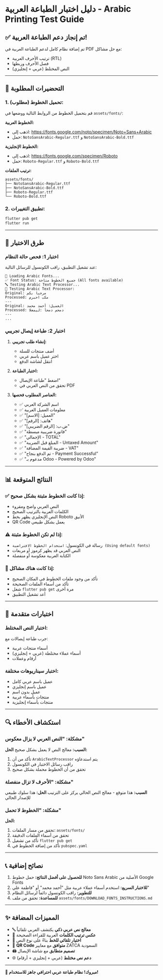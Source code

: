 # دليل اختبار الطباعة العربية - Arabic Printing Test Guide

## ✅ تم إنجاز دعم الطباعة العربية!

تم إضافة نظام كامل لدعم الطباعة العربية في PDF مع حل مشاكل:
- ترتيب الأحرف العربية (RTL)
- فصل الأحرف وربطها
- النص المختلط (عربي + إنجليزي)

---

## 🔧 التحضيرات المطلوبة

### 1. **تحميل الخطوط (مطلوب):**
قم بتحميل الخطوط من الروابط التالية ووضعها في `assets/fonts/`:

**الخطوط العربية:**
- اذهب إلى: https://fonts.google.com/noto/specimen/Noto+Sans+Arabic
- حمل: `NotoSansArabic-Regular.ttf` و `NotoSansArabic-Bold.ttf`

**الخطوط الإنجليزية:**
- اذهب إلى: https://fonts.google.com/specimen/Roboto
- حمل: `Roboto-Regular.ttf` و `Roboto-Bold.ttf`

**ترتيب الملفات:**
```
assets/fonts/
├── NotoSansArabic-Regular.ttf
├── NotoSansArabic-Bold.ttf
├── Roboto-Regular.ttf
└── Roboto-Bold.ttf
```

### 2. **تطبيق التغييرات:**
```bash
flutter pub get
flutter run
```

---

## 🧪 طرق الاختبار

### **اختبار 1: فحص حالة النظام**
عند تشغيل التطبيق، راقب الكونسول للرسائل التالية:

```
🔄 Loading Arabic Fonts...
✅ Font Status: جميع الخطوط متاحة (All fonts available)
🔤 Testing Arabic Text Processor...
🧪 Testing Arabic Text Processor:
Original: مرحبا بكم
Processed: مكب احبرم
---
Original: العميل: أحمد محمد
Processed: دمحم دمحأ :ليمعلا
---
...
```

### **اختبار 2: طباعة إيصال تجريبي**

1. **إنشاء طلب تجريبي:**
   - أضف منتجات للسلة
   - اختر عميل باسم عربي
   - انتقل لشاشة الدفع

2. **اختبار الطباعة:**
   - اضغط "طباعة الإيصال"
   - تحقق من النص العربي في PDF

3. **العناصر المطلوب فحصها:**
   - ✅ اسم الشركة العربي
   - ✅ معلومات العميل العربية
   - ✅ "العميل: [الاسم]"
   - ✅ "هاتف: [الرقم]"
   - ✅ "ض.ب: [الرقم الضريبي]"
   - ✅ "فاتورة ضريبية مبسطة"
   - ✅ "الإجمالي - TOTAL"
   - ✅ "المبلغ قبل الضريبة - Untaxed Amount"
   - ✅ "ضريبة القيمة المضافة - VAT"
   - ✅ "تم الدفع بنجاح - Payment Successful"
   - ✅ "مدعوم بـ Odoo - Powered by Odoo"

---

## 📊 النتائج المتوقعة

### **✅ إذا كانت الخطوط مثبتة بشكل صحيح:**
- النص العربي واضح ومقروء
- الكلمات العربية بالترتيب الصحيح
- النص الإنجليزي يظهر بخط Roboto الأنيق
- QR Code يعمل بشكل طبيعي

### **⚠️ إذا لم تكن الخطوط مثبتة:**
- رسالة في الكونسول: `استخدام الخطوط الافتراضية (Using default fonts)`
- النص العربي قد يظهر كرموز أو مربعات
- الكتابة العربية معكوسة أو منفصلة

### **🔧 إذا كانت هناك مشاكل:**
- تأكد من وجود ملفات الخطوط في المكان الصحيح
- تأكد من أسماء الملفات الصحيحة
- شغل `flutter pub get` مرة أخرى
- أعد تشغيل التطبيق

---

## 🚀 اختبارات متقدمة

### **اختبار النص المختلط:**
جرب طباعة إيصالات مع:
- أسماء منتجات عربية
- أسماء عملاء مختلطة (عربي + إنجليزي)
- أرقام وعملات

### **اختبار سيناريوهات مختلفة:**
- عميل باسم عربي كامل
- عميل باسم إنجليزي
- عميل بدون اسم
- منتجات بأسماء عربية
- منتجات بأسماء إنجليزية

---

## 🔍 استكشاف الأخطاء

### **مشكلة: "النص العربي لا يزال معكوس"**
**السبب:** معالج النص لا يعمل بشكل صحيح
**الحل:** 
1. تأكد من أن `ArabicTextProcessor` يتم استدعاؤه
2. راقب رسائل الاختبار في الكونسول
3. تحقق من أن الخطوط محملة بشكل صحيح

### **مشكلة: "الأحرف لا تزال منفصلة"**
**السبب:** هذا متوقع - معالج النص الحالي يركز على الترتيب
**الحل:** هذا سلوك طبيعي للإصدار الحالي

### **مشكلة: "الخطوط لا تحمل"**
**الحل:**
1. تحقق من مسار الملفات: `assets/fonts/`
2. تحقق من أسماء الملفات الدقيقة
3. تأكد من تشغيل `flutter pub get`
4. تأكد من إضافة الخطوط في `pubspec.yaml`

---

## 📞 نصائح إضافية

1. **للحصول على أفضل النتائج:** حمل خطوط Noto Sans Arabic الأصلية من Google Fonts
2. **للاختبار السريع:** استخدم أسماء عملاء عربية مثل "أحمد محمد" أو "فاطمة علي"
3. **للتطوير:** راقب الكونسول دائماً لرسائل النظام
4. **للمساعدة:** تحقق من ملف `assets/fonts/DOWNLOAD_FONTS_INSTRUCTIONS.md`

---

## ✨ المميزات المضافة

- 🔤 **معالج نص عربي ذكي** يكتشف العربي تلقائياً
- 🔄 **عكس ترتيب الكلمات** العربية للقراءة الصحيحة
- 🎯 **اختيار تلقائي للخط** بناءً على نوع النص
- 📱 **QR Code متوافق** مع معايير ZATCA السعودية
- 🖨️ **تصميم متطابق** مع شاشة الإيصال
- 🌐 **دعم نص مختلط** (عربي + إنجليزي + أرقام)

---

**🎉 مبروك! نظام طباعة عربي احترافي جاهز للاستخدام!**
